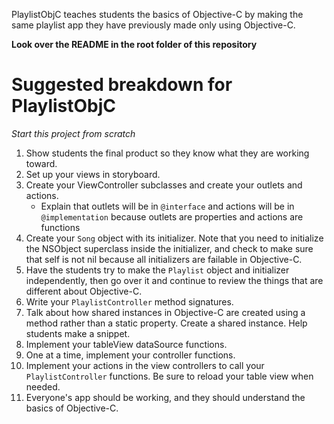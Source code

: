 PlaylistObjC teaches students the basics of Objective-C by making the same playlist app they have previously made only using Objective-C.

**Look over the README in the root folder of this repository**

# Suggested breakdown for PlaylistObjC

*Start this project from scratch*

1. Show students the final product so they know what they are working toward.
2. Set up your views in storyboard.
3. Create your ViewController subclasses and create your outlets and actions.
	* Explain that outlets will be in `@interface` and actions will be in `@implementation` because outlets are properties and actions are functions 
5. Create your `Song` object with its initializer. Note that you need to initialize the NSObject superclass inside the initializer, and check to make sure that self is not nil because all initializers are failable in Objective-C.
6. Have the students try to make the `Playlist` object and initializer independently, then go over it and continue to review the things that are different about Objective-C.
7. Write your `PlaylistController` method signatures.
8. Talk about how shared instances in Objective-C are created using a method rather than a static property. Create a shared instance. Help students make a snippet.
9. Implement your tableView dataSource functions.
10. One at a time, implement your controller functions.
11. Implement your actions in the view controllers to call your `PlaylistController` functions. Be sure to reload your table view when needed.
12. Everyone's app should be working, and they should understand the basics of Objective-C.